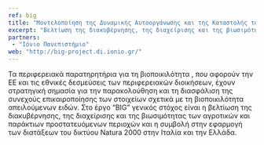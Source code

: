 ```yaml
---
ref: big
title: "Μοντελοποίηση της Δυναμικής Αυτοοργάνωσης και της Καταστολής του πληθυσμού του δάκου σε πραγματικό Οικο-Σύστημα του Δήμου Αγίου Γεωργίου, Κέρκυρας(Δάκος)"
excerpt: "Βελτίωση της διακυβέρνησης, της διαχείρισης και της βιωσιμότητας των αγροτικών και παράκτιων προστατευόμενων περιοχών και συμβάλλοντας στην εφαρμογή των διατάξεων του Natura 2000 στις περιοχές της Ιταλίας και της Ελλάδας."
partners:
 - "Ιόνιο Πανεπιστήμιο"
web: "http://big-project.di.ionio.gr/"
---
```


Τα περιφερειακά παρατηρητήρια για τη βιοποικιλότητα , που αφορούν την ΕΕ και τις εθνικές δεσμεύσεις των περιφερειακών διοικήσεων,
έχουν στρατηγική σημασία για την παρακολούθηση και τη διασφάλιση της συνεχούς επικαιροποίησης των στοιχείων σχετικά με τη 
βιοποικιλότητα απειλούμενων ειδών. Στο έργο “BIG” γενικός στόχος είναι η βελτίωση της διακυβέρνησης, της διαχείρισης και της 
βιωσιμότητας των αγροτικών και παράκτιων προστατευόμενων περιοχών και η συμβολή στην εφαρμογή των διατάξεων του δικτύου Natura 2000
στην Ιταλία και την Ελλάδα.

